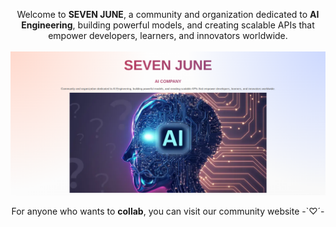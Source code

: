 <div align="center">



Welcome to **SEVEN JUNE**, a community and organization dedicated to **AI Engineering**,  building powerful models, and creating scalable APIs that empower developers, learners,  and innovators worldwide.
<br />
<br />
<img  src="sevenjune.png"/>


 For anyone who wants to **collab**, you can visit our community website -`♡´-

</div>
